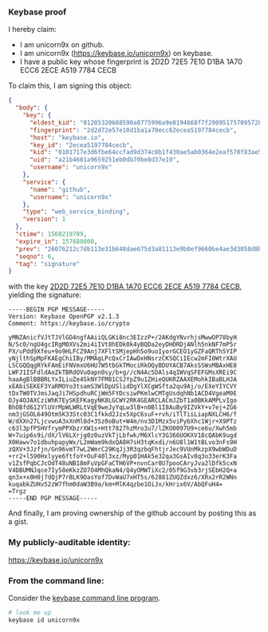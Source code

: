 ### Keybase proof

I hereby claim:

  * I am unicorn9x on github.
  * I am unicorn9x (https://keybase.io/unicorn9x) on keybase.
  * I have a public key whose fingerprint is 2D2D 72E5 7E10 D1BA 1A70  ECC6 2ECE A519 7784 CECB

To claim this, I am signing this object:

```json
{
  "body": {
    "key": {
      "eldest_kid": "01205320688590a8775996a9e8194668f7f29095175709572b996f734a9559f04bc60a",
      "fingerprint": "2d2d72e57e10d1ba1a70ecc62ecea5197784cecb",
      "host": "keybase.io",
      "key_id": "2ecea5197784cecb",
      "kid": "0101717e3d6fbe64ccfad9d374c8b1f430ae5ab0364e2eaf570f83ae56ed481cdc350a",
      "uid": "a21b4601a9659251eb0db70be0d37e19",
      "username": "unicorn9x"
    },
    "service": {
      "name": "github",
      "username": "unicorn9x"
    },
    "type": "web_service_binding",
    "version": 1
  },
  "ctime": 1568219789,
  "expire_in": 157680000,
  "prev": "26076212c7db113e31b648dae675d3a81113e9b0ef9660be4ae3d3058d8b935e",
  "seqno": 6,
  "tag": "signature"
}
```

with the key [2D2D 72E5 7E10 D1BA 1A70  ECC6 2ECE A519 7784 CECB](https://keybase.io/unicorn9x), yielding the signature:

```
-----BEGIN PGP MESSAGE-----
Version: Keybase OpenPGP v2.1.3
Comment: https://keybase.io/crypto

yMNZAnicfVJtTJVlGD4ngfAAiiQLGKi8nc3EIzzP+/2AKdgYNvrhjsMwwOP78byH
N/Sc0/ngU4gcIRgM0XVs2mi4iIVt8hEDk0k4yBQDa2eyDHORDjANlh5nkNF7mP5r
PX/uPdd9Xfeu+9o9HLFCZ9Anj7XFltSMjepHh5o9uoIyorGCEO1yGZFaQRTh5YIP
yNjlthSpMpFKAEgChiIBy/MMAgLPcQxCrIAwDxHNsrzCKSQCiIEcw2mFI0WtrXAU
LSCGQQqgRYkFAmEiFNVmxU6HU7W5tbGkTMociRkOQyBDUYACB7AksSSWsMBAxHE8
LWFJ1ISFdldAoZkTBRdOVu0apn0sy/b+g//cN4Ac5DAls4qIWVqSFEFGMsXREi9C
haaAgBlBBBRLYxILiuZe4SkNY7FM81CSJYpZ9u1ZHieQUKRZAAXEMohkIBaBLHJA
xEAbiSEKEF3YaRMOYo3tsamS3WlDpUSlidDgYlXCgWSfta2qu9Aj/o/EXeYIYCVY
tDxTW0TVJmsJaqJi7HSpdhuRCjWm5FYDcsiwPKmlwCMTgUsdqhNb1ACD4VgeaM9E
OJy4OJAXCziWhKTEySKEFKagyNK8LGCWY2RK4GEARCLACmJZbT1a0BKkAMPLvIgo
BhOBfd612YlUVrMpWLWRLtVqE9weJyYqLw3lB+n0Bl1I8AuBy9IZVkY+v7ej+ZG6
nm3jGSOL649Otm5K33Stc03C1fkkd2Jzx5XpC6suF+rvh/iTlTiiLiapNXLCH6/f
W/dXXn27LjcvwuA3xXnMl8d+3Sz0oBut+W4m/nv3D1Mzx5viPybXhc1Wjr+X9PTz
c63l3pfP5HVfrymPPXbzrXW1s+Htt7827hzMro3u7/lZKO0097U9+ce6u/Xwh5mb
W+7uip6s9i/dX/lV6LXrjg0z0uzVkTjLbfwk/M6XlcY3G366UOKXV18cQAbK9ugd
X0Hawv7o1dbuhpapyWx/L2mWam9kdxQA8H7sH3tqKxdi/n6U8l1W1tBLvo3nFs9H
zQXV+3Jzfjn/Gn96vmT7wL2WmrC29KqJj3R3qzbqFhtjrJec9VUnMkzpX9wbWDuD
+rr2+l590Hxlyye6ftfoY+OuF40l3xz/Myp01HAk5e32qa3GsAIv8q3o33erK3Fa
v1ZsfPqbCJcOdT48uNB18mFuVpGFaCTH6VP+nvnCar0U7pooCAryJva2lDfk5cxN
V4DBUMNJqce7Iy58eKkzZO7O4MhQkaN4/Q4yOMWTiXc2/05f9G3vb3rjSEbH2Q+a
qn3x+x0H0j7dQjP7rBLK9OasYof7DvWaU7xHT5s/62881ZUQZdxz6/XRx2rR2WNn
kuqabkZUHv52zW7fhm0daW3B9a/km+MlK4qzbe1OiJx/kHrix6V/AbQFuH4=
=Trgz
-----END PGP MESSAGE-----

```

And finally, I am proving ownership of the github account by posting this as a gist.

### My publicly-auditable identity:

https://keybase.io/unicorn9x

### From the command line:

Consider the [keybase command line program](https://keybase.io/download).

```bash
# look me up
keybase id unicorn9x
```
